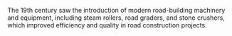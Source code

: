 The 19th century saw the introduction of modern road-building machinery and equipment, including steam rollers, road graders, and stone crushers, which improved efficiency and quality in road construction projects.
